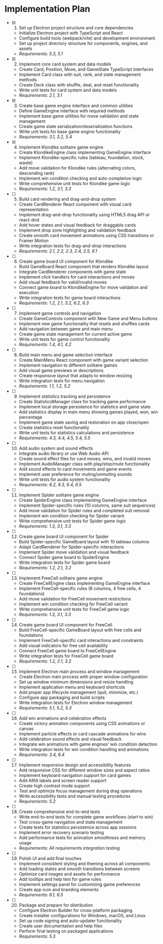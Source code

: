 # Implementation Plan

- [x] 1. Set up Electron project structure and core dependencies





  - Initialize Electron project with TypeScript and React
  - Configure build tools (webpack/vite) and development environment
  - Set up project directory structure for components, engines, and assets
  - _Requirements: 5.3, 5.1_

- [x] 2. Implement core card system and data models





  - Create Card, Position, Move, and GameState TypeScript interfaces
  - Implement Card class with suit, rank, and state management methods
  - Create Deck class with shuffle, deal, and reset functionality
  - Write unit tests for card system and data models
  - _Requirements: 2.1, 3.1_

- [x] 3. Create base game engine interface and common utilities








  - Define GameEngine interface with required methods
  - Implement base game utilities for move validation and state management
  - Create game state serialization/deserialization functions
  - Write unit tests for base game engine functionality
  - _Requirements: 3.1, 3.2, 5.4_

- [x] 4. Implement Klondike solitaire game engine









  - Create KlondikeEngine class implementing GameEngine interface
  - Implement Klondike-specific rules (tableau, foundation, stock, waste)
  - Add move validation for Klondike rules (alternating colors, descending rank)
  - Implement win condition checking and auto-completion logic
  - Write comprehensive unit tests for Klondike game logic
  - _Requirements: 1.2, 3.1, 3.3_

- [ ] 5. Build card rendering and drag-and-drop system


  - Create CardRenderer React component with visual card representation
  - Implement drag-and-drop functionality using HTML5 drag API or react-dnd
  - Add hover states and visual feedback for draggable cards
  - Implement drop zone highlighting and validation feedback
  - Create smooth card movement animations using CSS transitions or Framer Motion
  - Write integration tests for drag-and-drop interactions
  - _Requirements: 2.1, 2.2, 2.3, 2.4, 2.5, 6.1_

- [ ] 6. Create game board UI component for Klondike
  - Build GameBoard React component that renders Klondike layout
  - Integrate CardRenderer components with game state
  - Implement click handlers for card interactions and moves
  - Add visual feedback for valid/invalid moves
  - Connect game board to KlondikeEngine for move validation and execution
  - Write integration tests for game board interactions
  - _Requirements: 1.2, 2.1, 3.2, 6.2, 6.3_

- [ ] 7. Implement game controls and navigation
  - Create GameControls component with New Game and Menu buttons
  - Implement new game functionality that resets and shuffles cards
  - Add navigation between game and main menu
  - Create game state management for current active game
  - Write unit tests for game control functionality
  - _Requirements: 1.4, 4.1, 4.2_

- [ ] 8. Build main menu and game selection interface
  - Create MainMenu React component with game variant selection
  - Implement navigation to different solitaire games
  - Add visual game previews or descriptions
  - Create responsive layout that adapts to window resizing
  - Write integration tests for menu navigation
  - _Requirements: 1.1, 1.2, 5.2_

- [ ] 9. Implement statistics tracking and persistence
  - Create StatisticsManager class for tracking game performance
  - Implement local storage persistence for statistics and game state
  - Add statistics display in main menu showing games played, won, win percentage
  - Implement game state saving and restoration on app close/open
  - Create statistics reset functionality
  - Write unit tests for statistics calculations and persistence
  - _Requirements: 4.3, 4.4, 4.5, 5.4, 5.5_

- [ ] 10. Add audio system and sound effects
  - Integrate audio library or use Web Audio API
  - Create sound effect files for card moves, wins, and invalid moves
  - Implement AudioManager class with play/stop/mute functionality
  - Add sound effects to card movements and game events
  - Implement user preference for muting/unmuting sounds
  - Write unit tests for audio system functionality
  - _Requirements: 6.2, 6.3, 6.4, 6.5_

- [ ] 11. Implement Spider solitaire game engine
  - Create SpiderEngine class implementing GameEngine interface
  - Implement Spider-specific rules (10 columns, same suit sequences)
  - Add move validation for Spider rules and completed suit removal
  - Implement win condition checking for Spider variant
  - Write comprehensive unit tests for Spider game logic
  - _Requirements: 1.3, 3.1, 3.3_

- [ ] 12. Create game board UI component for Spider
  - Build Spider-specific GameBoard layout with 10 tableau columns
  - Adapt CardRenderer for Spider-specific interactions
  - Implement Spider move validation and visual feedback
  - Connect Spider game board to SpiderEngine
  - Write integration tests for Spider game board
  - _Requirements: 1.2, 2.1, 3.2_

- [ ] 13. Implement FreeCell solitaire game engine
  - Create FreeCellEngine class implementing GameEngine interface
  - Implement FreeCell-specific rules (8 columns, 4 free cells, 4 foundations)
  - Add move validation for FreeCell movement restrictions
  - Implement win condition checking for FreeCell variant
  - Write comprehensive unit tests for FreeCell game logic
  - _Requirements: 1.3, 3.1, 3.3_

- [ ] 14. Create game board UI component for FreeCell
  - Build FreeCell-specific GameBoard layout with free cells and foundations
  - Implement FreeCell-specific card interactions and constraints
  - Add visual indicators for free cell availability
  - Connect FreeCell game board to FreeCellEngine
  - Write integration tests for FreeCell game board
  - _Requirements: 1.2, 2.1, 3.2_

- [ ] 15. Implement Electron main process and window management
  - Create Electron main process with proper window configuration
  - Set up window minimum dimensions and resize handling
  - Implement application menu and keyboard shortcuts
  - Add proper app lifecycle management (quit, minimize, etc.)
  - Configure app packaging and build scripts
  - Write integration tests for Electron window management
  - _Requirements: 5.1, 5.2, 5.3_

- [ ] 16. Add win animations and celebration effects
  - Create victory animation components using CSS animations or canvas
  - Implement particle effects or card cascade animations for wins
  - Add celebration sound effects and visual feedback
  - Integrate win animations with game engines' win condition detection
  - Write integration tests for win condition handling and animations
  - _Requirements: 3.4, 6.4_

- [ ] 17. Implement responsive design and accessibility features
  - Add responsive CSS for different window sizes and aspect ratios
  - Implement keyboard navigation support for card games
  - Add ARIA labels and screen reader support
  - Create high contrast mode support
  - Test and optimize focus management during drag operations
  - Write accessibility tests and manual testing procedures
  - _Requirements: 5.2_

- [ ] 18. Create comprehensive end-to-end tests
  - Write end-to-end tests for complete game workflows (start to win)
  - Test cross-game navigation and state management
  - Create tests for statistics persistence across app sessions
  - Implement error recovery scenario testing
  - Add performance tests for animation smoothness and memory usage
  - _Requirements: All requirements integration testing_

- [ ] 19. Polish UI and add final touches
  - Implement consistent styling and theming across all components
  - Add loading states and smooth transitions between screens
  - Optimize card images and assets for performance
  - Add tooltips and help text for game rules
  - Implement settings panel for customizing game preferences
  - Create app icon and branding elements
  - _Requirements: 6.1, 6.5_

- [ ] 20. Package and prepare for distribution
  - Configure Electron Builder for cross-platform packaging
  - Create installer configurations for Windows, macOS, and Linux
  - Set up code signing and auto-updater functionality
  - Create user documentation and help files
  - Perform final testing on packaged applications
  - _Requirements: 5.3_